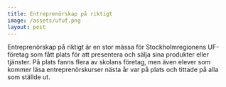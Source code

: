 ```yaml
---
title: Entreprenörskap på riktigt
image: /assets/ufuf.png
layout: post
---
```


Entreprenörskap på riktigt är en stor mässa för Stockholmregionens UF-företag som fått plats för att presentera och sälja sina produkter eller tjänster.
På plats fanns flera av skolans företag, men även elever som kommer läsa entreprenörskurser nästa år var på plats och tittade på alla som ställde ut.
